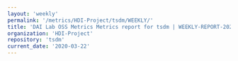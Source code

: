 ```yaml
---
layout: 'weekly'
permalink: '/metrics/HDI-Project/tsdm/WEEKLY/'
title: 'DAI Lab OSS Metrics Metrics report for tsdm | WEEKLY-REPORT-2020-03-22'
organization: 'HDI-Project'
repository: 'tsdm'
current_date: '2020-03-22'
---
```


